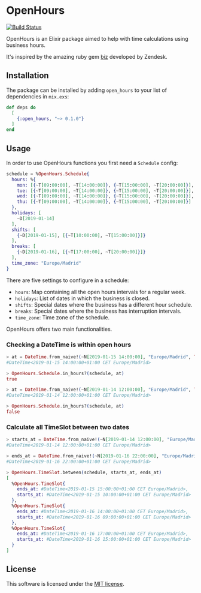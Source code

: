 # OpenHours

[![Build Status](https://travis-ci.org/hopsor/open_hours.svg?branch=master)](https://travis-ci.org/hopsor/open_hours)

OpenHours is an Elixir package aimed to help with time calculations using business hours.

It's inspired by the amazing ruby gem [biz](https://github.com/zendesk/biz) developed by Zendesk.

## Installation

The package can be installed by adding `open_hours` to your list of dependencies in `mix.exs`:

```elixir
def deps do
  [
    {:open_hours, "~> 0.1.0"}
  ]
end
```

## Usage

In order to use OpenHours functions you first need a `Schedule` config:

```elixir
schedule = %OpenHours.Schedule{
  hours: %{
    mon: [{~T[09:00:00], ~T[14:00:00]}, {~T[15:00:00], ~T[20:00:00]}],
    tue: [{~T[09:00:00], ~T[14:00:00]}, {~T[15:00:00], ~T[20:00:00]}],
    wed: [{~T[09:00:00], ~T[14:00:00]}, {~T[15:00:00], ~T[20:00:00]}],
    thu: [{~T[09:00:00], ~T[14:00:00]}, {~T[15:00:00], ~T[20:00:00]}]
  },
  holidays: [
    ~D[2019-01-14]
  ],
  shifts: [
    {~D[2019-01-15], [{~T[10:00:00], ~T[15:00:00]}]}
  ],
  breaks: [
    {~D[2019-01-16], [{~T[17:00:00], ~T[20:00:00]}]}
  ],
  time_zone: "Europe/Madrid"
}
```

There are five settings to configure in a schedule:

- `hours`: Map containing all the open hours intervals for a regular week.
- `holidays`: List of dates in which the business is closed.
- `shifts`: Special dates where the business has a different hour schedule.
- `breaks`: Special dates where the business has interruption intervals.
- `time_zone`: Time zone of the schedule.

OpenHours offers two main functionalities.

### Checking a DateTime is within open hours

```elixir
> at = DateTime.from_naive!(~N[2019-01-15 14:00:00], "Europe/Madrid", Tzdata.TimeZoneDatabase)
#DateTime<2019-01-15 14:00:00+01:00 CET Europe/Madrid>

> OpenHours.Schedule.in_hours?(schedule, at)
true

> at = DateTime.from_naive!(~N[2019-01-14 12:00:00], "Europe/Madrid", Tzdata.TimeZoneDatabase)
#DateTime<2019-01-14 12:00:00+01:00 CET Europe/Madrid>

> OpenHours.Schedule.in_hours?(schedule, at)
false
```

### Calculate all TimeSlot between two dates

```elixir
> starts_at = DateTime.from_naive!(~N[2019-01-14 12:00:00], "Europe/Madrid", Tzdata.TimeZoneDatabase)
#DateTime<2019-01-14 12:00:00+01:00 CET Europe/Madrid>

> ends_at = DateTime.from_naive!(~N[2019-01-16 22:00:00], "Europe/Madrid", Tzdata.TimeZoneDatabase)
#DateTime<2019-01-16 22:00:00+01:00 CET Europe/Madrid>

> OpenHours.TimeSlot.between(schedule, starts_at, ends_at)
[
  %OpenHours.TimeSlot{
    ends_at: #DateTime<2019-01-15 15:00:00+01:00 CET Europe/Madrid>,
    starts_at: #DateTime<2019-01-15 10:00:00+01:00 CET Europe/Madrid>
  },
  %OpenHours.TimeSlot{
    ends_at: #DateTime<2019-01-16 14:00:00+01:00 CET Europe/Madrid>,
    starts_at: #DateTime<2019-01-16 09:00:00+01:00 CET Europe/Madrid>
  },
  %OpenHours.TimeSlot{
    ends_at: #DateTime<2019-01-16 17:00:00+01:00 CET Europe/Madrid>,
    starts_at: #DateTime<2019-01-16 15:00:00+01:00 CET Europe/Madrid>
  }
]
```

## License

This software is licensed under the [MIT license](LICENSE.md).
